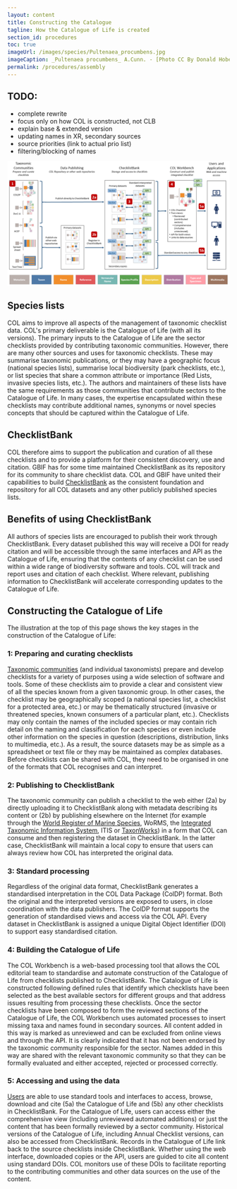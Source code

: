 ```yaml
---
layout: content
title: Constructing the Catalogue
tagline: How the Catalogue of Life is created
section_id: procedures
toc: true
imageUrl: /images/species/Pultenaea_procumbens.jpg    
imageCaption: _Pultenaea procumbens_ A.Cunn. - [Photo CC By Donald Hobern](https://www.flickr.com/photos/dhobern/5073041283)
permalink: /procedures/assembly
---
```


## TODO:
 - complete rewrite
 - focus only on how COL is constructed, not CLB
 - explain base & extended version
 - updating names in XR, secondary sources
 - source priorities (link to actual prio list)
 - filtering/blocking of names

![COL data pipeline](/images/col_pipeline.png "COL data pipeline")

## Species lists
COL aims to improve all aspects of the management of taxonomic checklist data. 
COL's primary deliverable is the Catalogue of Life (with all its versions). 
The primary inputs to the Catalogue of Life are the sector checklists provided by contributing taxonomic communities. 
However, there are many other sources and uses for taxonomic checklists. 
These may summarise taxonomic publications, or they may have a geographic focus (national species lists), 
summarise local biodiversity (park checklists, etc.), or list species that share a common attribute 
or importance (Red Lists, invasive species lists, etc.). 
The authors and maintainers of these lists have the same requirements as those communities that contribute sectors to the Catalogue of Life. 
In many cases, the expertise encapsulated within these checklists may contribute additional names, synonyms or novel species concepts 
that should be captured within the Catalogue of Life.

## ChecklistBank
COL therefore aims to support the publication and curation of all these checklists and to provide a platform for their consistent discovery, 
use and citation. 
GBIF has for some time maintained ChecklistBank as its repository for its community to share checklist data. 
COL and GBIF have united their capabilities to build [ChecklistBank](https://www.checklistbank.org) as the consistent foundation and repository 
for all COL datasets and any other publicly published species lists.

## Benefits of using ChecklistBank
All authors of species lists are encouraged to publish their work through ChecklistBank. 
Every dataset published this way will receive a DOI for ready citation and will be accessible through the same interfaces and API as the Catalogue of Life, 
ensuring that the contents of any checklist can be used within a wide range of biodiversity software and tools. 
COL will track and report uses and citation of each checklist. 
Where relevant, publishing information to ChecklistBank will accelerate corresponding updates to the Catalogue of Life.

## Constructing the Catalogue of Life
The illustration at the top of this page shows the key stages in the construction of the Catalogue of Life:

### 1: Preparing and curating checklists
[Taxonomic communities](roles#roles-and-responsibilities) (and individual taxonomists) prepare and develop checklists for a variety of purposes using a wide selection of software and tools. 
Some of these checklists aim to provide a clear and consistent view of all the species known from a given taxonomic group. 
In other cases, the checklist may be geographically scoped (a national species list, a checklist for a protected area, etc.) 
or may be thematically structured (invasive or threatened species, known consumers of a particular plant, etc.). 
Checklists may only contain the names of the included species or may contain rich detail on the naming and classification for each species 
or even include other information on the species in question (descriptions, distribution, links to multimedia, etc.). 
As a result, the source datasets may be as simple as a spreadsheet or text file or they may be maintained as complex databases. 
Before checklists can be shared with COL, they need to be organised in one of the formats that COL recognises and can interpret.

### 2: Publishing to ChecklistBank
The taxonomic community can publish a checklist to the web either 
(2a) by directly uploading it to ChecklistBank along with metadata describing its content 
or (2b) by publishing elsewhere on the Internet (for example through the [World Register of Marine Species](http://www.marinespecies.org/), WoRMS, 
the [Integrated Taxonomic Information System](https://www.itis.gov/), ITIS 
or [TaxonWorks](http://taxonworks.org/)) in a form that COL can consume and then registering the dataset in ChecklistBank. 
In the latter case, ChecklistBank will maintain a local copy to ensure that users can always review how COL has interpreted the original data.

### 3: Standard processing
Regardless of the original data format, ChecklistBank generates a standardised interpretation in the COL Data Package (ColDP) format. 
Both the original and the interpreted versions are exposed to users, in close coordination with the data publishers. 
The ColDP format supports the generation of standardised views and access via the COL API. 
Every dataset in ChecklistBank is assigned a unique Digital Object Identifier (DOI) to support easy standardised citation. 

### 4: Building the Catalogue of Life
The COL Workbench is a web-based processing tool that allows the COL editorial team to standardise 
and automate construction of the Catalogue of Life from checklists published to ChecklistBank. 
The Catalogue of Life is constructed following defined rules that identify which checklists have been selected as the best available sectors 
for different groups and that address issues resulting from processing these checklists. 
Once the sector checklists have been composed to form the reviewed sections of the Catalogue of Life, 
the COL Workbench uses automated processes to insert missing taxa and names found in secondary sources. 
All content added in this way is marked as unreviewed and can be excluded from online views and through the API. 
It is clearly indicated that it has not been endorsed by the taxonomic community responsible for the sector. 
Names added in this way are shared with the relevant taxonomic community so that they can be formally evaluated 
and either accepted, rejected or processed correctly. 

### 5: Accessing and using the data
[Users](roles#the-role-of-users) are able to use standard tools and interfaces to access, browse, download and cite 
(5a) the Catalogue of Life and 
(5b) any other checklists in ChecklistBank. 
For the Catalogue of Life, users can access either the comprehensive view (including unreviewed automated additions) 
or just the content that has been formally reviewed by a sector community. 
Historical versions of the Catalogue of Life, including Annual Checklist versions, can also be accessed from ChecklistBank. 
Records in the Catalogue of Life link back to the source checklists inside ChecklistBank. 
Whether using the web interface, downloaded copies or the API, users are guided to cite all content using standard DOIs. 
COL monitors use of these DOIs to facilitate reporting to the contributing communities and other data sources on the use of the content.

